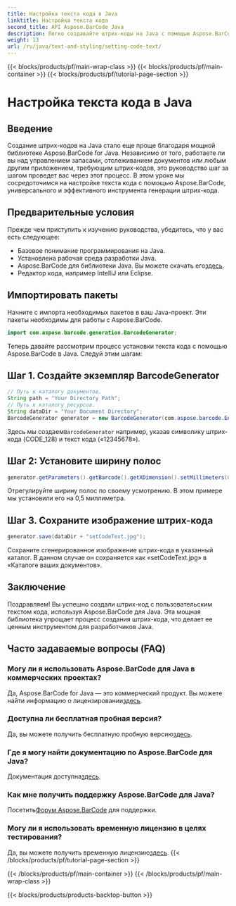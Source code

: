 ```yaml
---
title: Настройка текста кода в Java
linktitle: Настройка текста кода
second_title: API Aspose.BarCode Java
description: Легко создавайте штрих-коды на Java с помощью Aspose.BarCode. Следуйте нашему пошаговому руководству для эффективной настройки текста кода.
weight: 13
url: /ru/java/text-and-styling/setting-code-text/
---
```


{{< blocks/products/pf/main-wrap-class >}}
{{< blocks/products/pf/main-container >}}
{{< blocks/products/pf/tutorial-page-section >}}

# Настройка текста кода в Java


## Введение

Создание штрих-кодов на Java стало еще проще благодаря мощной библиотеке Aspose.BarCode for Java. Независимо от того, работаете ли вы над управлением запасами, отслеживанием документов или любым другим приложением, требующим штрих-кодов, это руководство шаг за шагом проведет вас через этот процесс. В этом уроке мы сосредоточимся на настройке текста кода с помощью Aspose.BarCode, универсального и эффективного инструмента генерации штрих-кода.

## Предварительные условия

Прежде чем приступить к изучению руководства, убедитесь, что у вас есть следующее:

- Базовое понимание программирования на Java.
- Установлена рабочая среда разработки Java.
-  Aspose.BarCode для библиотеки Java. Вы можете скачать его[здесь](https://releases.aspose.com/barcode/java/).
- Редактор кода, например IntelliJ или Eclipse.

## Импортировать пакеты

Начните с импорта необходимых пакетов в ваш Java-проект. Эти пакеты необходимы для работы с Aspose.BarCode.

```java
import com.aspose.barcode.generation.BarcodeGenerator;

```

Теперь давайте рассмотрим процесс установки текста кода с помощью Aspose.BarCode в Java. Следуй этим шагам:

## Шаг 1. Создайте экземпляр BarcodeGenerator

```java
// Путь к каталогу документов.
String path = "Your Directory Path";
// Путь к каталогу ресурсов.
String dataDir = "Your Document Directory";
BarcodeGenerator generator = new BarcodeGenerator(com.aspose.barcode.EncodeTypes.CODE_128, "12345678");
```

 Здесь мы создаем`BarcodeGenerator` например, указав символику штрих-кода (CODE_128) и текст кода («12345678»).

## Шаг 2: Установите ширину полос

```java
generator.getParameters().getBarcode().getXDimension().setMillimeters(0.5f);
```

Отрегулируйте ширину полос по своему усмотрению. В этом примере мы установили его на 0,5 миллиметра.

## Шаг 3. Сохраните изображение штрих-кода

```java
generator.save(dataDir + "setCodeText.jpg");
```

Сохраните сгенерированное изображение штрих-кода в указанный каталог. В данном случае он сохраняется как «setCodeText.jpg» в «Каталоге ваших документов».

## Заключение

Поздравляем! Вы успешно создали штрих-код с пользовательским текстом кода, используя Aspose.BarCode для Java. Эта мощная библиотека упрощает процесс создания штрих-кода, что делает ее ценным инструментом для разработчиков Java.

## Часто задаваемые вопросы (FAQ)

### Могу ли я использовать Aspose.BarCode для Java в коммерческих проектах?
 Да, Aspose.BarCode for Java — это коммерческий продукт. Вы можете найти информацию о лицензировании[здесь](https://purchase.aspose.com/buy).

### Доступна ли бесплатная пробная версия?
 Да, вы можете получить бесплатную пробную версию[здесь](https://releases.aspose.com/).

### Где я могу найти документацию по Aspose.BarCode для Java?
 Документация доступна[здесь](https://reference.aspose.com/barcode/java/).

### Как мне получить поддержку Aspose.BarCode для Java?
 Посетить[Форум Aspose.BarCode](https://forum.aspose.com/c/barcode/13) для поддержки.

### Могу ли я использовать временную лицензию в целях тестирования?
 Да, вы можете получить временную лицензию[здесь](https://purchase.aspose.com/temporary-license/).
{{< /blocks/products/pf/tutorial-page-section >}}

{{< /blocks/products/pf/main-container >}}
{{< /blocks/products/pf/main-wrap-class >}}

{{< blocks/products/products-backtop-button >}}
